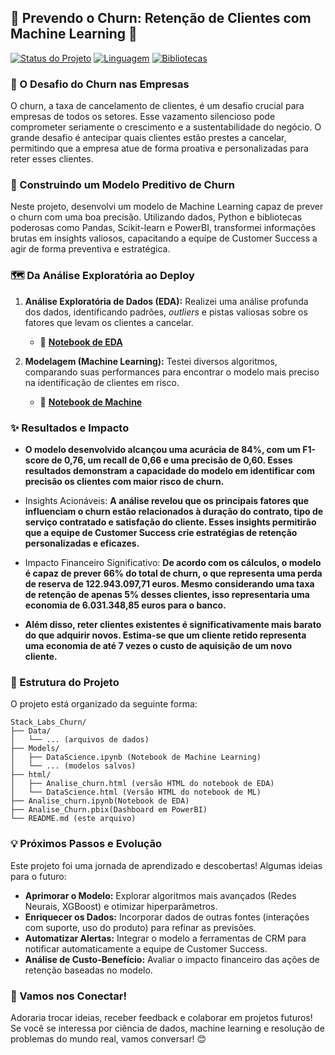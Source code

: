 ## 🚀 Prevendo o Churn: Retenção de Clientes com Machine Learning 🧪

[![Status do Projeto](https://img.shields.io/badge/Status-Concluído-brightgreen.svg)](https://github.com/Jcnok/Stack_Labs_Churn)
[![Linguagem](https://img.shields.io/badge/Linguagem-Python-blue.svg)](https://www.python.org/)
[![Bibliotecas](https://img.shields.io/badge/Bibliotecas-Pandas,%20Scikit--learn,%20Streamlit-orange.svg)](https://github.com/Jcnok/Stack_Labs_Churn)

### 📖 O Desafio do Churn nas Empresas

O churn, a taxa de cancelamento de clientes, é um desafio crucial para empresas de todos os setores. Esse vazamento silencioso pode comprometer seriamente o crescimento e a sustentabilidade do negócio. O grande desafio é antecipar quais clientes estão prestes a cancelar, permitindo que a empresa atue de forma proativa e personalizadas para reter esses clientes.

### 🎯 Construindo um Modelo Preditivo de Churn

Neste projeto, desenvolvi um modelo de Machine Learning capaz de prever o churn com uma boa precisão. Utilizando dados, Python e bibliotecas poderosas como Pandas, Scikit-learn e PowerBI, transformei informações brutas em insights valiosos, capacitando a equipe de Customer Success a agir de forma preventiva e estratégica.

### 🗺️ Da Análise Exploratória ao Deploy

1. **Análise Exploratória de Dados (EDA):** Realizei uma análise profunda dos dados, identificando padrões, *outliers* e pistas valiosas sobre os fatores que levam os clientes a cancelar.
   - 🔗 **[Notebook de EDA](https://github.com/Jcnok/Stack_Labs_Churn/blob/main/Analise_churn.ipynb)**

2. **Modelagem (Machine Learning):** Testei diversos algoritmos, comparando suas performances para encontrar o modelo mais preciso na identificação de clientes em risco.
   - 🔗 **[Notebook de Machine](https://github.com/Jcnok/Stack_Labs_Churn/blob/main/Models/DataScience.ipynb)**

### ✨ Resultados e Impacto

- **O modelo desenvolvido alcançou uma acurácia de 84%, com um F1-score de 0,76, um recall de 0,66 e uma precisão de 0,60. Esses resultados demonstram a capacidade do modelo em identificar com precisão os clientes com maior risco de churn.**

- Insights Acionáveis: 
**A análise revelou que os principais fatores que influenciam o churn estão relacionados à duração do contrato, tipo de serviço contratado e satisfação do cliente. Esses insights permitirão que a equipe de Customer Success crie estratégias de retenção personalizadas e eficazes.**

- Impacto Financeiro Significativo: 
**De acordo com os cálculos, o modelo é capaz de prever 66% do total de churn, o que representa uma perda de reserva de 122.943.097,71 euros. Mesmo considerando uma taxa de retenção de apenas 5% desses clientes, isso representaria uma economia de 6.031.348,85 euros para o banco.**

- **Além disso, reter clientes existentes é significativamente mais barato do que adquirir novos. Estima-se que um cliente retido representa uma economia de até 7 vezes o custo de aquisição de um novo cliente.**


### 📁 Estrutura do Projeto

O projeto está organizado da seguinte forma:

```
Stack_Labs_Churn/
├── Data/
│   └── ... (arquivos de dados)
├── Models/
│   ├── DataScience.ipynb (Notebook de Machine Learning)
│   └── ... (modelos salvos)
├── html/
│   ├── Analise_churn.html (versão HTML do notebook de EDA)
│   └── DataScience.html (Versão HTML do notebook de ML)
├── Analise_churn.ipynb(Notebook de EDA)
├── Analise_Churn.pbix(Dashboard em PowerBI)
└── README.md (este arquivo)
```

### 💡 Próximos Passos e Evolução

Este projeto foi uma jornada de aprendizado e descobertas! Algumas ideias para o futuro:

- **Aprimorar o Modelo:** Explorar algoritmos mais avançados (Redes Neurais, XGBoost) e otimizar hiperparâmetros.
- **Enriquecer os Dados:** Incorporar dados de outras fontes (interações com suporte, uso do produto) para refinar as previsões.
- **Automatizar Alertas:** Integrar o modelo a ferramentas de CRM para notificar automaticamente a equipe de Customer Success.
- **Análise de Custo-Benefício:** Avaliar o impacto financeiro das ações de retenção baseadas no modelo.

### 🤝 Vamos nos Conectar!

Adoraria trocar ideias, receber feedback e colaborar em projetos futuros! Se você se interessa por ciência de dados, machine learning e resolução de problemas do mundo real, vamos conversar! 😊
